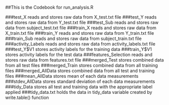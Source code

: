 ##This is the Codebook for run_analysis.R

###test_X  reads and stores raw data from X_test.txt file
###test_Y  reads and stores raw data from Y_test.txt file
###test_Sub  reads and stores raw data from subject_test.txt file
###train_X  reads and stores raw data from X_train.txt file
###train_Y  reads and stores raw data from Y_train.txt file
###train_Sub  reads and stores raw data from subject_train.txt file
###activity_Labels reads and stores raw data from activity_labels.txt file
###test_Y$V1 stores activity labels for the training data
###train_Y$V1 stores activity labels for the test data
###features_Selection reads and stores raw data from features.txt file
###merged_Test stores combined data from all test files
###merged_Train stores combined data from all training files
###merged_AllData stores combined data from all test and training files
###mean_AllData stores mean of each data measurements
###stdev_AllData stores standard deviation of each data measurements
###tidy_Data stores all test and training data with the appropriate label applied
###tidy_data.txt holds the data in tidy_data variable created by write.table() function

